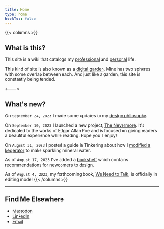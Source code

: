 ```yaml
---
title: Home
type: home
bookToc: false
---
```


{{< columns >}}
## What is this?

This site is a wiki that catalogs my [professional](/professional) and [personal](/personal) life. 

This kind of site is also known as a [digital garden](/about/digital-gardening/). Mine has two spheres with some overlap between each. And just like a garden, this site is constantly being tended.

<--->

## What's new?
On `September 24, 2023` I made some updates to my [design philosophy](/philosophy).

On `September 10, 2023` I launched a new project, [The Nevermore](https://nevermore.rip). It's dedicated to the works of Edgar Allan Poe and is focused on giving readers a beautiful experience while reading. Hope you'll enjoy!


On `August 31, 2023` I posted a guide in Tinkering about how I [modified a kegerator](/tinkering/sparkling-water/) to make sparkling mineral water.

As of `August 17, 2023` I've added a [bookshelf](/docs/guides/bookshelf) which contains recommendations for newcomers to design.

As of `August 4, 2023`, my forthcoming book, [We Need to Talk](/we-need-to-talk), is officially in editing mode!
{{< /columns >}}

---
## Find Me Elsewhere
- [Mastodon](http://hooray.computer/@josh)
- [LinkedIn](http://linkedin.com/in/joshuamauldin/)
- [Email](mailto:hello@joshuamauldin.com)
